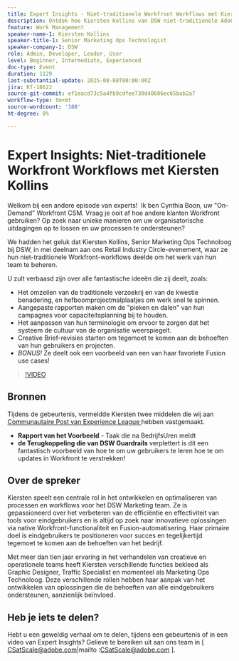 ```yaml
---
title: Expert Insights - Niet-traditionele Workfront Workflows met Kiersten Kollins
description: Ontdek hoe Kiersten Kollins van DSW niet-traditionele Adobe Workfront-workflows, aangepaste rapportering en Fusion-automatisering gebruikt om marketingactiviteiten te optimaliseren en de efficiëntie van het team te verhogen.
feature: Work Management
speaker-name-1: Kiersten Kollins
speaker-title-1: Senior Marketing Ops Technologist
speaker-company-1: DSW
role: Admin, Developer, Leader, User
level: Beginner, Intermediate, Experienced
doc-type: Event
duration: 1129
last-substantial-update: 2025-08-08T00:00:00Z
jira: KT-18622
source-git-commit: ef1eacd73c5a4fb9cdfee730d40606ec65bab2a7
workflow-type: tm+mt
source-wordcount: '388'
ht-degree: 0%

---
```



# Expert Insights: Niet-traditionele Workfront Workflows met Kiersten Kollins

Welkom bij een andere episode van experts!  Ik ben Cynthia Boon, uw &quot;On-Demand&quot; Workfront CSM. Vraag je ooit af hoe andere klanten Workfront gebruiken? Op zoek naar unieke manieren om uw organisatorische uitdagingen op te lossen en uw processen te ondersteunen?  

We hadden het geluk dat Kiersten Kollins, Senior Marketing Ops Technoloog bij DSW, in mei deelnam aan ons Retail Industry Circle-evenement, waar ze hun niet-traditionele Workfront-workflows deelde om het werk van hun team te beheren.  

U zult verbaasd zijn over alle fantastische ideeën die zij deelt, zoals: 

* Het omzeilen van de traditionele verzoekrij en van de kwestie benadering, en hefboomprojectmalplaatjes om werk snel te spinnen. 
* Aangepaste rapporten maken om de &quot;pieken en dalen&quot; van hun campagnes voor capaciteitsplanning bij te houden. 
* Het aanpassen van hun terminologie om ervoor te zorgen dat het systeem de cultuur van de organisatie weerspiegelt. 
* Creative Brief-revisies starten om tegemoet te komen aan de behoeften van hun gebruikers en projecten. 
* *BONUS!* Ze deelt ook een voorbeeld van een van haar favoriete Fusion use cases!

>[!VIDEO](https://video.tv.adobe.com/v/3469900/?learn=on&enablevpops)

## Bronnen

Tijdens de gebeurtenis, vermeldde Kiersten twee middelen die wij aan [ Communautaire Post van Experience League ](https://experienceleaguecommunities.adobe.com/t5/workfront-discussions/video-august-2024-workfront-expert-insights-non-traditional/td-p/694315) hebben vastgemaakt.
* **Rapport van het Voorbeeld** - Taak die na BedrijfsUren meldt 
* **de Terugkoppeling die van DSW Guardrails** verplettert is dit een fantastisch voorbeeld van hoe te om uw gebruikers te leren hoe te om updates in Workfront te verstrekken! 

## Over de spreker 

Kiersten speelt een centrale rol in het ontwikkelen en optimaliseren van processen en workflows voor het DSW Marketing team. Ze is gepassioneerd over het verbeteren van de efficiëntie en effectiviteit van tools voor eindgebruikers en is altijd op zoek naar innovatieve oplossingen via native Workfront-functionaliteit en Fusion-automatisering. Haar primaire doel is eindgebruikers te positioneren voor succes en tegelijkertijd tegemoet te komen aan de behoeften van het bedrijf.   

Met meer dan tien jaar ervaring in het verhandelen van creatieve en operationele teams heeft Kiersten verschillende functies bekleed als Graphic Designer, Traffic Specialist en momenteel als Marketing Ops Technoloog. Deze verschillende rollen hebben haar aanpak van het ontwikkelen van oplossingen die de behoeften van alle eindgebruikers ondersteunen, aanzienlijk beïnvloed. 

## Heb je iets te delen?

Hebt u een geweldig verhaal om te delen, tijdens een gebeurtenis of in een video van Expert Insights? Gelieve te bereiken uit aan ons team in [ CSatScale@adobe.com|mailto :CSatScale@adobe.com ].


